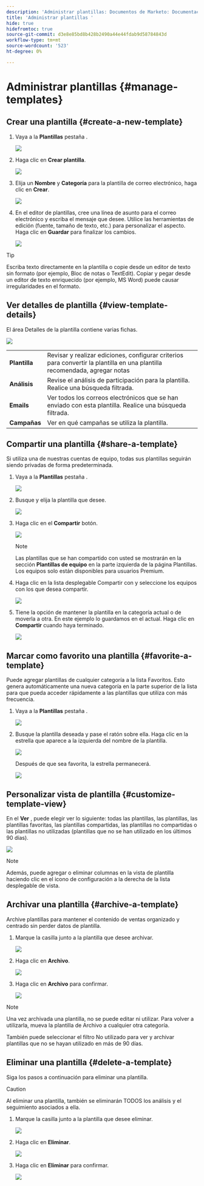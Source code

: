 ```yaml
---
description: 'Administrar plantillas: Documentos de Marketo: Documentación del producto'
title: 'Administrar plantillas '
hide: true
hidefromtoc: true
source-git-commit: d3e8e85bd8b428b2490a44e44fdab9d58784843d
workflow-type: tm+mt
source-wordcount: '523'
ht-degree: 0%

---
```


# Administrar plantillas {#manage-templates}

## Crear una plantilla {#create-a-new-template}

1. Vaya a la **Plantillas** pestaña .

   ![](assets/manage-templates-1.png)

1. Haga clic en **Crear plantilla**.

   ![](assets/manage-templates-2.png)

1. Elija un **Nombre** y **Categoría** para la plantilla de correo electrónico, haga clic en **Crear**.

   ![](assets/manage-templates-3.png)

1. En el editor de plantillas, cree una línea de asunto para el correo electrónico y escriba el mensaje que desee. Utilice las herramientas de edición (fuente, tamaño de texto, etc.) para personalizar el aspecto. Haga clic en **Guardar** para finalizar los cambios.

   ![](assets/manage-templates-4.png)

>[!TIP]
>
>Escriba texto directamente en la plantilla o copie desde un editor de texto sin formato (por ejemplo, Bloc de notas o TextEdit). Copiar y pegar desde un editor de texto enriquecido (por ejemplo, MS Word) puede causar irregularidades en el formato.

## Ver detalles de plantilla {#view-template-details}

El área Detalles de la plantilla contiene varias fichas.

![](assets/manage-templates-4a.png)

<table>
 <tr>
  <td><strong>Plantilla</strong></td>
  <td>Revisar y realizar ediciones, configurar criterios para convertir la plantilla en una plantilla recomendada, agregar notas</td>
 </tr>
 <tr>
  <td><strong>Análisis</strong></td>
  <td>Revise el análisis de participación para la plantilla. Realice una búsqueda filtrada.</td>
 </tr>
 <tr>
  <td><strong>Emails</strong></td>
  <td>Ver todos los correos electrónicos que se han enviado con esta plantilla. Realice una búsqueda filtrada.</td>
 </tr>
 <tr>
  <td><strong>Campañas</strong></td>
  <td>Ver en qué campañas se utiliza la plantilla.</td>
 </tr>
</table>

## Compartir una plantilla {#share-a-template}

Si utiliza una de nuestras cuentas de equipo, todas sus plantillas seguirán siendo privadas de forma predeterminada.

1. Vaya a la **Plantillas** pestaña .

   ![](assets/manage-templates-5.png)

1. Busque y elija la plantilla que desee.

   ![](assets/manage-templates-6.png)

1. Haga clic en el **Compartir** botón.

   ![](assets/manage-templates-7.png)

   >[!NOTE]
   >
   >Las plantillas que se han compartido con usted se mostrarán en la sección **Plantillas de equipo** en la parte izquierda de la página Plantillas. Los equipos solo están disponibles para usuarios Premium.

1. Haga clic en la lista desplegable Compartir con y seleccione los equipos con los que desea compartir.

   ![](assets/manage-templates-8.png)

1. Tiene la opción de mantener la plantilla en la categoría actual o de moverla a otra. En este ejemplo lo guardamos en el actual. Haga clic en **Compartir** cuando haya terminado.

   ![](assets/manage-templates-9.png)

## Marcar como favorito una plantilla {#favorite-a-template}

Puede agregar plantillas de cualquier categoría a la lista Favoritos. Esto genera automáticamente una nueva categoría en la parte superior de la lista para que pueda acceder rápidamente a las plantillas que utiliza con más frecuencia.

1. Vaya a la **Plantillas** pestaña .

   ![](assets/manage-templates-10.png)

1. Busque la plantilla deseada y pase el ratón sobre ella. Haga clic en la estrella que aparece a la izquierda del nombre de la plantilla.

   ![](assets/manage-templates-11.png)

   Después de que sea favorita, la estrella permanecerá.

   ![](assets/manage-templates-12.png)

## Personalizar vista de plantilla {#customize-template-view}

En el **Ver** , puede elegir ver lo siguiente: todas las plantillas, las plantillas, las plantillas favoritas, las plantillas compartidas, las plantillas no compartidas o las plantillas no utilizadas (plantillas que no se han utilizado en los últimos 90 días).

![](assets/manage-templates-13.png)

>[!NOTE]
>
>Además, puede agregar o eliminar columnas en la vista de plantilla haciendo clic en el icono de configuración a la derecha de la lista desplegable de vista.

## Archivar una plantilla {#archive-a-template}

Archive plantillas para mantener el contenido de ventas organizado y centrado sin perder datos de plantilla.

1. Marque la casilla junto a la plantilla que desee archivar.

   ![](assets/manage-templates-14.png)

1. Haga clic en **Archivo**.

   ![](assets/manage-templates-15.png)

1. Haga clic en **Archivo** para confirmar.

   ![](assets/manage-templates-16.png)

>[!NOTE]
>
>Una vez archivada una plantilla, no se puede editar ni utilizar. Para volver a utilizarla, mueva la plantilla de Archivo a cualquier otra categoría.

También puede seleccionar el filtro No utilizado para ver y archivar plantillas que no se hayan utilizado en más de 90 días.

## Eliminar una plantilla {#delete-a-template}

Siga los pasos a continuación para eliminar una plantilla.

>[!CAUTION]
>
>Al eliminar una plantilla, también se eliminarán TODOS los análisis y el seguimiento asociados a ella.

1. Marque la casilla junto a la plantilla que desee eliminar.

   ![](assets/manage-templates-17.png)

1. Haga clic en **Eliminar**.

   ![](assets/manage-templates-18.png)

1. Haga clic en **Eliminar** para confirmar.

   ![](assets/manage-templates-19.png)

